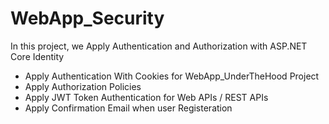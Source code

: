 # WebApp_Security

In this project, we Apply Authentication and Authorization with ASP.NET Core Identity
- Apply Authentication With Cookies for WebApp_UnderTheHood Project
- Apply Authorization Policies 
- Apply JWT Token Authentication for Web APIs / REST APIs
- Apply Confirmation Email when user Registeration

